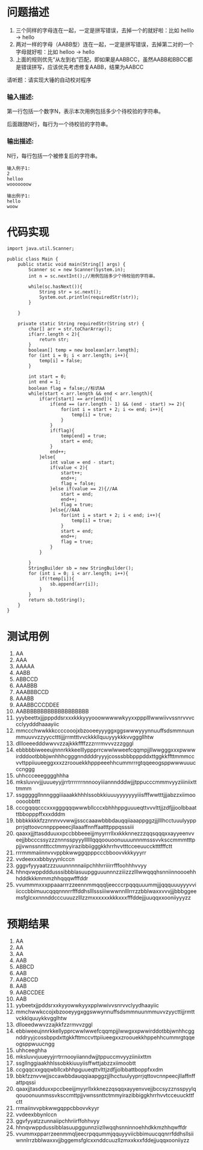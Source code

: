 # 问题描述
1. 三个同样的字母连在一起，一定是拼写错误，去掉一个的就好啦：比如 helllo -> hello
2. 两对一样的字母（AABB型）连在一起，一定是拼写错误，去掉第二对的一个字母就好啦：比如 helloo -> hello
3. 上面的规则优先“从左到右”匹配，即如果是AABBCC，虽然AABB和BBCC都是错误拼写，应该优先考虑修复AABB，结果为AABCC

请听题：请实现大锤的自动校对程序

### 输入描述:
第一行包括一个数字N，表示本次用例包括多少个待校验的字符串。

后面跟随N行，每行为一个待校验的字符串。

### 输出描述:
N行，每行包括一个被修复后的字符串。


```
输入例子1:
2
helloo
wooooooow

输出例子1:
hello
woow
```



# 代码实现

```
import java.util.Scanner;

public class Main {
    public static void main(String[] args) {
        Scanner sc = new Scanner(System.in);
        int n = sc.nextInt();//用例包括多少个待校验的字符串。

        while(sc.hasNext()){
            String str = sc.next();
            System.out.println(requiredStr(str));
        }

    }

    private static String requiredStr(String str) {
        char[] arr = str.toCharArray();
        if(arr.length < 2){
            return str;
        }
        boolean[] temp = new boolean[arr.length];
        for (int i = 0; i < arr.length; i++){
            temp[i] = false;
        }

        int start = 0;
        int end = 1;
        boolean flag = false;//标识AA
        while(start < arr.length && end < arr.length){
            if(arr[start] == arr[end]){
                if(end == (arr.length - 1) && (end - start) >= 2){
                    for(int i = start + 2; i <= end; i++){
                        temp[i] = true;
                    }
                }
                if(flag){
                    temp[end] = true;
                    start = end;
                }
                end++;
            }else{
                int value = end - start;
                if(value < 2){
                    start++;
                    end++;
                    flag = false;
                }else if(value == 2){//AA
                    start = end;
                    end++;
                    flag = true;
                }else{//AAA
                    for(int i = start + 2; i < end; i++){
                        temp[i] = true;
                    }
                    start = end;
                    end++;
                    flag = true;
                }
            }

        }
        StringBuilder sb = new StringBuilder();
        for (int i = 0; i < arr.length; i++){
            if(!temp[i]){
                sb.append(arr[i]);
            }
        }
        return sb.toString();
    }
}

```
# 测试用例
1. AA
1. AAA
1. AAAAA
1. AABB
1. ABBCCD
1. AAABBB
1. AAABBBCCD
1. AAABB
1. AAABBCCCDDEE
1. AABBBBBBBBBBBBBBBBBBB
1. yyybeettxjjjpppddsrxxxkkkyyyooowwwwwkyyxxppplllwwwiivvssnrvvvccclyydddhaaayiic 
1. mmccchwwkkkccccooojxbzooeeyyyggxggswwwyyynnuuffsdsmmnuunmmuuvvzzyycctttijjjrrmtttvvckkkllquuyyykkkvvgggllhtw 
1. dllloeeedddwwvvzzajkkkffffzzzrrrmvvvzzzgggl 
1. ebbbbbiweeeujnnnrkkkeelllyppprrcwwlwweefcqqmpjjllwwgggxxxpwwwirdddootbbbjwnhhhcgggnnddddryyyjcosssbbbpppddxttggkkffttmmmccvvttppiiuueeggxxxzzroouekkhpppeeehhcummrrrgtqqeeogsppwwwuuucccnggg 
1. uhhccceeegggghhha 
1. mksluvvvjjjuuueyyjjrrtrrrrrrnnnooyiiiannndddwjjjtppucccmmmvyyziiiniixtttmmm 
1. ssgggggllnnngggiiiaaakkhhhlssobkkiuuuyyyyyyyiiisfffwwtttjjjabzzxiimoooooobbttt 
1. cccgqqqcccxxxgggqqqwwwbllcccxbhhhppguuueqttvvvlttjjzdfjjjoolbbaatttbbopppffxxxdddm 
1. bbbkkkkkfzznnnvvvwwjjssccaaawbbbdauqqiiaaappggzjjjlllhcctuuulyyppprrjqttoovcnnpppeeecjllaaaffnnffaatttpppqsssiii 
1. qaaxxjjjttasdduuxxpccbbbeeeijjmyyrrrllxxkkknnezzzqqsqqqxxayyeenvveejjbbcccssyzzznnnsspyyyllllllqqqoouoonuuuunnnmsssvvksccmmmtttppjjvwnssnntttcctmmyyirazibbiigggkkhrrhvvtttcceeuuccktttfffctt 
1. rrrmmmaiinnvvvppbkwwggqpppcccbboovvkkkyyyrr 
1. vvdeexxxbbbyyynlcccn 
1. gggvfyyyaatzzzuuunnnnnaiipchhhrriiirrfffoohhhvvyy 
1. hhnqvwppdddusssibbblasuupgguuunnnzziiizzzlllwwqqqhsnniinnoooehhhdddkkkmmmzhhqqqwfffddr 
1. vvummmxxxppaaarrrzzeennmmqqqljeecccrpqqquuummjjjqqquuuyyyvviiicccbbimuucqqqnnnrrfffddhslllsssiiiwwwnnlllrrrzzbblwaxxvvvjjjbbbggeemsfglcxxnnnddcccuuuzzlllzzmxxxxxxkkkxxxfffddejjjuuqqxxooniiyyyzz 

# 预期结果
1. AA
1. AA
1. AA
1. AAB
1. ABBCD
1. AAB
1. AABCCD
1. AAB
1. AABCCDEE
1. AAB
1. yybeetxjjpddsrxxkyyowwkyyxpplwwivvsnrvvclyydhaayiic 
1. mmchwwkccojxbzooeyygxggswwynnuffsdsmmnuunmmuvvzyycttijjrmttvckklquuykkvgglhtw
1. dlloeedwwvzzajkkfzzrmvvzggl 
1. ebbiweeujnnrkkellypprcwwlwwefcqqmpjjlwwgxxpwwirddotbbjwnhhcggnddryyjcossbppdxttgkkfttmccvttpiiueegxxzroouekkhppehhcummrgtqqeogsppwuucngg 
1. uhhceeghha 
1. mksluvvjuueyyjrrtrrnooyiianndwjjtppuccmvyyziiniixttm 
1. ssgllnggiaakhhlssobkkiuuyiisffwttjabzzxiimoobtt 
1. ccgqqcxxgqqwbllcxbhhpguueqttvlttjzdfjjolbbattboppfxxdm 
1. bbkfzznvvwjjsccawbbdauqqiaapggzjjlhcctuulyyprrjqttovcnnpeecjllaffnffattpqssi 
1. qaaxjjtasdduxxpccbeeijjmyyrllxkknezzqsqqxayyenvvejjbccsyzznsspyylqqouoonuunmssvksccmttpjjvwnssnttctmmyirazibbiggkhrrhvvtcceuuckttfctt 
1. rrmaiinvvpbkwwgqppcbbovvkyyr 
1. vvdeexbbynlccn 
1. ggvfyyatzzunnaiipchhriirffohhvyy 
1. hhnqvwppdussibblasuupggunnziizllwqqhsnninnoehhdkkmzhhqwffdr 
1. vvummxpparrzeenmmqljeecrpqqummjqquyyviicbbimuucqqnrrfddhsllsiiwnnlrrzbblwaxxvjjbggemsfglcxxnddcuuzllzmxxkxxfddejjuqqxooniiyzz 
